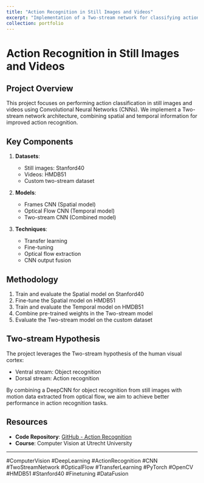 ```yaml
---
title: "Action Recognition in Still Images and Videos"
excerpt: "Implementation of a Two-stream network for classifying actions"
collection: portfolio
---
```


# Action Recognition in Still Images and Videos

## Project Overview

This project focuses on performing action classification in still images and videos using Convolutional Neural Networks (CNNs). We implement a Two-stream network architecture, combining spatial and temporal information for improved action recognition.

## Key Components

1. **Datasets**:
   - Still images: Stanford40
   - Videos: HMDB51
   - Custom two-stream dataset

2. **Models**:
   - Frames CNN (Spatial model)
   - Optical Flow CNN (Temporal model)
   - Two-stream CNN (Combined model)

3. **Techniques**:
   - Transfer learning
   - Fine-tuning
   - Optical flow extraction
   - CNN output fusion

## Methodology

1. Train and evaluate the Spatial model on Stanford40
2. Fine-tune the Spatial model on HMDB51
3. Train and evaluate the Temporal model on HMDB51
4. Combine pre-trained weights in the Two-stream model
5. Evaluate the Two-stream model on the custom dataset

## Two-stream Hypothesis

The project leverages the Two-stream hypothesis of the human visual cortex:
- Ventral stream: Object recognition
- Dorsal stream: Action recognition

By combining a DeepCNN for object recognition from still images with motion data extracted from optical flow, we aim to achieve better performance in action recognition tasks.

## Resources

- **Code Repository**: [GitHub - Action Recognition](https://github.com/RiccardoCampanella/Computer_Vision/tree/main/action_recognition)
- **Course**: Computer Vision at Utrecht University

---

#ComputerVision #DeepLearning #ActionRecognition #CNN #TwoStreamNetwork #OpticalFlow 
#TransferLearning #PyTorch #OpenCV #HMDB51 #Stanford40 #Finetuning #DataFusion